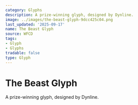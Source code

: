 ```yaml
---
category: Glyphs
description: A prize-winning glyph, designed by Dynline.
image: ../images/the-beast-glyph-9dcc425c04.png
last_updated: '2025-09-17'
name: The Beast Glyph
source: WFCD
tags:
- Glyph
- Glyphs
tradable: false
type: Glyph
---
```


# The Beast Glyph

A prize-winning glyph, designed by Dynline.

